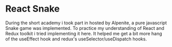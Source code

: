 # React Snake

During the short academy i took part in hosted by Alpenite, a pure javascript Snake game was implemented. To practice my understanding of React and
Redux toolkit i tried implementing it here. It helped me get a bit more hang of the useEffect hook and redux's useSelector/useDispatch hooks.
